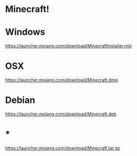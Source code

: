 
# Minecraft!

# Windows
https://launcher.mojang.com/download/MinecraftInstaller.msi

# OSX
https://launcher.mojang.com/download/Minecraft.dmg

# Debian
https://launcher.mojang.com/download/Minecraft.deb

# *
https://launcher.mojang.com/download/Minecraft.tar.gz
